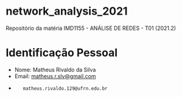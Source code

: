 # network_analysis_2021
Repositório da matéria IMD1155 - ANÁLISE DE REDES - T01 (2021.2)

# Identificação Pessoal
- Nome: Matheus Rivaldo da Silva
- Email: matheus.r.slv@gmail.com
-        matheus.rivaldo.129@ufrn.edu.br
